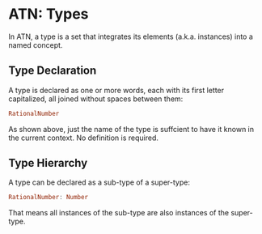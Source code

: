 # ATN: Types

In ATN, a type is a set that integrates its elements (a.k.a. instances) into a named concept.

## Type Declaration

A type is declared as one or more words, each with its first letter capitalized, all joined without spaces between them:


```haskell
RationalNumber
```

As shown above, just the name of the type is suffcient to have it known in the current context. No definition is required.

## Type Hierarchy

A type can be declared as a sub-type of a super-type:

```haskell
RationalNumber: Number
```

That means all instances of the sub-type are also instances of the super-type.
